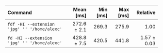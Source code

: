 | Command | Mean [ms] | Min [ms] | Max [ms] | Relative |
|:---|---:|---:|---:|---:|
| `fdf -HI --extension 'jpg' '' '/home/alexc'` | 272.6 ± 2.1 | 269.3 | 275.9 | 1.00 |
| `fd -HI --extension 'jpg' '' '/home/alexc'` | 428.8 ± 7.5 | 420.5 | 441.8 | 1.57 ± 0.03 |

